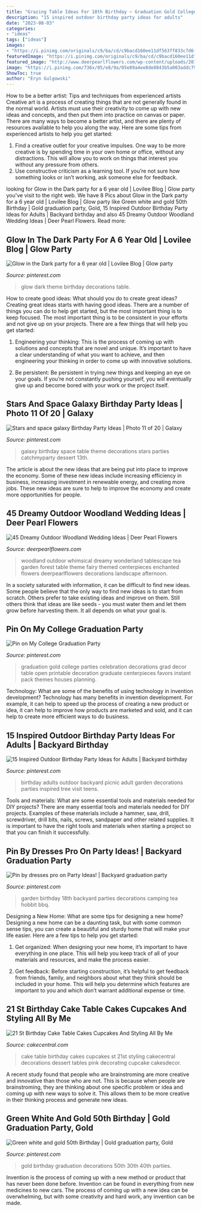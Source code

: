 ```yaml
---
title: "Grazing Table Ideas For 18th Birthday ~ Graduation Gold College Parties Celebration Decorations Grad Decor Table Open Printable Decoration Graduate Centerpieces Favors Instant Pack Themes Houses Planning"
description: "15 inspired outdoor birthday party ideas for adults"
date: "2023-08-03"
categories:
- "ideas"
tags: ["ideas"]
images:
- "https://i.pinimg.com/originals/c9/ba/cd/c9bacd160ee11df563ff833c7d6f6b75.jpg"
featuredImage: "https://i.pinimg.com/originals/c9/ba/cd/c9bacd160ee11df563ff833c7d6f6b75.jpg"
featured_image: "http://www.deerpearlflowers.com/wp-content/uploads/2015/04/pastel-wedding-ideas-whimsical-wonderland-tablescape.jpg"
image: "https://i.pinimg.com/736x/05/e8/9a/05e89a4ee8de0843b5a003addc794abe--th-birthday-party-garden-birthday-parties.jpg"
ShowToc: true
author: "Eryn Gulgowski"
---
```



How to be a better artist: Tips and techniques from experienced artists
Creative art is a process of creating things that are not generally found in the normal world. Artists must use their creativity to come up with new ideas and concepts, and then put them into practice on canvas or paper. There are many ways to become a better artist, and there are plenty of resources available to help you along the way. Here are some tips from experienced artists to help you get started: 
1. Find a creative outlet for your creative impulses. One way to be more creative is by spending time in your own home or office, without any distractions. This will allow you to work on things that interest you without any pressure from others. 
2. Use constructive criticism as a learning tool. If you’re not sure how something looks or isn’t working, ask someone else for feedback.

	

		
looking for Glow in the Dark party for a 6 year old | Lovilee Blog | Glow party you've visit to the right web. We have 8 Pics about Glow in the Dark party for a 6 year old | Lovilee Blog | Glow party like Green white and gold 50th Birthday | Gold graduation party, Gold, 15 Inspired Outdoor Birthday Party Ideas for Adults | Backyard birthday and also 45 Dreamy Outdoor Woodland Wedding Ideas | Deer Pearl Flowers. Read more:
		
    
## Glow In The Dark Party For A 6 Year Old | Lovilee Blog | Glow Party

<img loading=lazy src="https://i.pinimg.com/originals/c9/ba/cd/c9bacd160ee11df563ff833c7d6f6b75.jpg" onerror="this.onerror=null;this.src='https://tse2.mm.bing.net/th?id=OIP.UeeZXLOIC3QarAb7_OxYdwHaLS&amp;pid=15.1';" alt="Glow in the Dark party for a 6 year old | Lovilee Blog | Glow party">

_Source: pinterest.com_

>glow dark theme birthday decorations table. 

	

How to create good ideas: What should you do to create great ideas?
Creating great ideas starts with having good ideas. There are a number of things you can do to help get started, but the most important thing is to keep focused. The most important thing is to be consistent in your efforts and not give up on your projects. There are a few things that will help you get started:
1. Engineering your thinking: This is the process of coming up with solutions and concepts that are novel and unique. It’s important to have a clear understanding of what you want to achieve, and then engineering your thinking in order to come up with innovative solutions.

2. Be persistent: Be persistent in trying new things and keeping an eye on your goals. If you’re not constantly pushing yourself, you will eventually give up and become bored with your work or the project itself.


    
## Stars And Space Galaxy Birthday Party Ideas | Photo 11 Of 20 | Galaxy

<img loading=lazy src="https://i.pinimg.com/736x/d5/e9/3c/d5e93c51fbb606feca1a0ccf39b5e297--girl-parties-dessert-tables.jpg" onerror="this.onerror=null;this.src='https://tse4.mm.bing.net/th?id=OIP.JoMDQUZMSXtNtmCSVTxiAwHaJ3&amp;pid=15.1';" alt="Stars and space galaxy Birthday Party Ideas | Photo 11 of 20 | Galaxy">

_Source: pinterest.com_

>galaxy birthday space table theme decorations stars parties catchmyparty dessert 13th. 

	

The article is about the new ideas that are being put into place to improve the economy. Some of these new ideas include increasing efficiency in business, increasing investment in renewable energy, and creating more jobs. These new ideas are sure to help to improve the economy and create more opportunities for people.

    
## 45 Dreamy Outdoor Woodland Wedding Ideas | Deer Pearl Flowers

<img loading=lazy src="http://www.deerpearlflowers.com/wp-content/uploads/2015/04/pastel-wedding-ideas-whimsical-wonderland-tablescape.jpg" onerror="this.onerror=null;this.src='https://tse1.mm.bing.net/th?id=OIP.Kz6zZ4HDeISy2MP3L3pwRAHaLH&amp;pid=15.1';" alt="45 Dreamy Outdoor Woodland Wedding Ideas | Deer Pearl Flowers">

_Source: deerpearlflowers.com_

>woodland outdoor whimsical dreamy wonderland tablescape tea garden forest table theme fairy themed centerpieces enchanted flowers deerpearlflowers decorations landscape afternoon. 

	

In a society saturated with information, it can be difficult to find new ideas. Some people believe that the only way to find new ideas is to start from scratch. Others prefer to take existing ideas and improve on them. Still others think that ideas are like seeds - you must water them and let them grow before harvesting them. It all depends on what your goal is.

    
## Pin On My College Graduation Party

<img loading=lazy src="https://i.pinimg.com/736x/f5/21/82/f5218226c7eda0e111a271cf6fd1a828--graduation-celebration-graduation-parties.jpg" onerror="this.onerror=null;this.src='https://tse3.mm.bing.net/th?id=OIP.LiCSuSccgroI86EC1tkGiQHaJ4&amp;pid=15.1';" alt="Pin on My College Graduation Party">

_Source: pinterest.com_

>graduation gold college parties celebration decorations grad decor table open printable decoration graduate centerpieces favors instant pack themes houses planning. 

	

Technology: What are some of the benefits of using technology in invention development?
Technology has many benefits in invention development. For example, it can help to speed up the process of creating a new product or idea, it can help to improve how products are marketed and sold, and it can help to create more efficient ways to do business.

    
## 15 Inspired Outdoor Birthday Party Ideas For Adults | Backyard Birthday

<img loading=lazy src="https://i.pinimg.com/736x/ab/da/65/abda65ab42f73f8a6e5ae167a5d7740e.jpg" onerror="this.onerror=null;this.src='https://tse1.mm.bing.net/th?id=OIP.VOHnM6rNEd5_WlrQcXiV3AHaLH&amp;pid=15.1';" alt="15 Inspired Outdoor Birthday Party Ideas for Adults | Backyard birthday">

_Source: pinterest.com_

>birthday adults outdoor backyard picnic adult garden decorations parties inspired tree visit teens. 

	

Tools and materials: What are some essential tools and materials needed for DIY projects?
There are many essential tools and materials needed for DIY projects. Examples of these materials include a hammer, saw, drill, screwdriver, drill bits, nails, screws, sandpaper and other related supplies. It is important to have the right tools and materials when starting a project so that you can finish it successfully.

    
## Pin By Dresses Pro On Party Ideas! | Backyard Graduation Party

<img loading=lazy src="https://i.pinimg.com/736x/05/e8/9a/05e89a4ee8de0843b5a003addc794abe--th-birthday-party-garden-birthday-parties.jpg" onerror="this.onerror=null;this.src='https://tse4.mm.bing.net/th?id=OIP.HNlJcJjkqEzXIyx6MlY1JwHaLO&amp;pid=15.1';" alt="Pin by dresses pro on Party Ideas! | Backyard graduation party">

_Source: pinterest.com_

>garden birthday 18th backyard parties decorations camping tea hobbit bbq. 

	

Designing a New Home: What are some tips for designing a new home?
Designing a new home can be a daunting task, but with some common sense tips, you can create a beautiful and sturdy home that will make your life easier. Here are a few tips to help you get started:
1. Get organized: When designing your new home, it’s important to have everything in one place. This will help you keep track of all of your materials and resources, and make the process easier.

2. Get feedback: Before starting construction, it’s helpful to get feedback from friends, family, and neighbors about what they think should be included in your home. This will help you determine which features are important to you and which don’t warrant additional expense or time.


    
## 21 St Birthday Cake Table Cakes Cupcakes And Styling All By Me

<img loading=lazy src="https://cdn001.cakecentral.com/gallery/2015/03/900_935144worW_21-st-birthday-cake-table-cakes-cupcakes-and-styling-all-by-me.jpg" onerror="this.onerror=null;this.src='https://tse3.mm.bing.net/th?id=OIP.lESGMLQFcObkCpva5oczmgHaE8&amp;pid=15.1';" alt="21 St Birthday Cake Table Cakes Cupcakes And Styling All By Me">

_Source: cakecentral.com_

>cake table birthday cakes cupcakes st 21st styling cakecentral decorations dessert tables pink decorating cupcake cakesdecor. 

	

A recent study found that people who are brainstroming are more creative and innovative than those who are not. This is because when people are brainstroming, they are thinking about one specific problem or idea and coming up with new ways to solve it. This allows them to be more creative in their thinking process and generate new ideas.

    
## Green White And Gold 50th Birthday | Gold Graduation Party, Gold

<img loading=lazy src="https://i.pinimg.com/736x/a8/09/bc/a809bc2430e227bd6bb383f078adefc8.jpg" onerror="this.onerror=null;this.src='https://tse2.mm.bing.net/th?id=OIP.GSWQ-XOE8avrxUND0T1P3wHaJ4&amp;pid=15.1';" alt="Green white and gold 50th Birthday | Gold graduation party, Gold">

_Source: pinterest.com_

>gold birthday graduation decorations 50th 30th 40th parties. 

	

Invention is the process of coming up with a new method or product that has never been done before. Invention can be found in everything from new medicines to new cars. The process of coming up with a new idea can be overwhelming, but with some creativity and hard work, any invention can be made.

